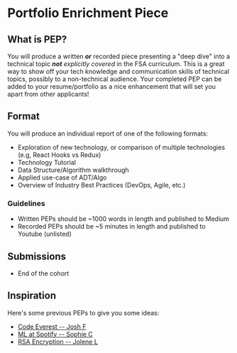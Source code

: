 # **Portfolio Enrichment Piece**

## **What is PEP?**

You will produce a written ***or*** recorded piece presenting a "deep dive" into a technical topic _**not** explicitly covered_ in the FSA curriculum. This is a great way to show off your tech knowledge and communication skills of technical topics, possibly to a non-technical audience. Your completed PEP can be added to your resume/portfolio as a nice enhancement that will set you apart from other applicants!

## **Format**

You will produce an individual report of one of the following formats:

* Exploration of new technology, or comparison of multiple technologies (e.g, React Hooks vs Redux)
* Technology Tutorial
* Data Structure/Algorithm walkthrough
* Applied use-case of ADT/Algo
* Overview of Industry Best Practices (DevOps, Agile, etc.)

### Guidelines

* Written PEPs should be ~1000 words in length and published to Medium
* Recorded PEPs should be ~5 minutes in length and published to Youtube (unlisted)

## Submissions

* End of the cohort

## **Inspiration**

Here's some previous PEPs to give you some ideas:

* [Code Everest -- Josh F](https://www.youtube.com/watch?v=ut6K1NUTasc)
* [ML at Spotify -- Sophie C](https://medium.com/s/story/spotifys-discover-weekly-how-machine-learning-finds-your-new-music-19a41ab76efe)
* [RSA Encryption -- Jolene L](https://www.youtube.com/watch?v=-ioI56DwAUQ)
